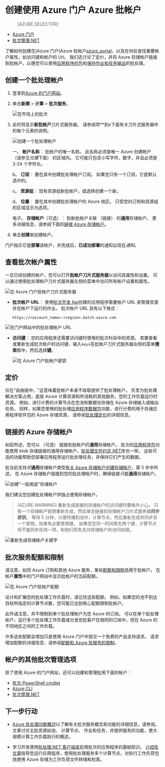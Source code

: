 <properties
    pageTitle="创建一个批处理 Azure 帐户 |Microsoft Azure"
    description="了解如何创建在 Azure 门户在云中运行大规模的并行工作负载中的 Azure 批帐户"
    services="batch"
    documentationCenter=""
    authors="mmacy"
    manager="timlt"
    editor=""/>

<tags
    ms.service="batch"
    ms.workload="big-compute"
    ms.tgt_pltfrm="na"
    ms.devlang="na"
    ms.topic="get-started-article"
    ms.date="09/21/2016"
    ms.author="marsma"/>

# <a name="create-an-azure-batch-account-using-the-azure-portal"></a>创建使用 Azure 门户 Azure 批帐户

> [AZURE.SELECTOR]
- [Azure 门户](batch-account-create-portal.md)
- [批次管理.NET](batch-management-dotnet.md)

了解如何创建在[Azure 门户]Azure 批帐户[azure_portal]，以及在何处查找重要帐户属性，如访问键和帐户的 Url。 我们还讨论了定价，并将 Azure 存储帐户链接到批帐户，以便您可以使用[应用程序的包](batch-application-packages.md)和[保持作业和任务输出](batch-task-output.md)的批处理。

## <a name="create-a-batch-account"></a>创建一个批处理帐户

1. 登录到[Azure 的门户网站][azure_portal]。

2. 单击**新建** > **计算** > **批次服务**。

    ![在市场上的批次][marketplace_portal]

3. 此时将显示**新批帐户**刀片式服务器。 请参阅项**到*e*下面有关刀片式服务器中的每个元素的说明。

    ![创建一个批处理帐户][account_portal]

    一。 **帐户名称**︰ 批帐户的唯一名称。 此名称必须是唯一 Azure 创建帐户 （请参见*位置*下面） 的区域内。 它可能只包含小写字符，数字，并且必须是 3-24 个字符长。

    b。 **订阅**︰ 要在其中创建批处理帐户订阅。 如果您只有一个订阅，它是默认选中的。

    c。 **资源组**︰ 现有资源组新批帐户，或选择创建一个新。

    d。 **位置**︰ 要在其中创建批处理帐户的 Azure 地区。 只受您的订购和资源组的区域显示为选项。

    电子。 **存储帐户**（可选）︰ 到新批帐户关联 （链接） 的**通用**存储帐户。 更多详细信息，请参阅下面的[链接 Azure 存储帐户](#linked-azure-storage-account)。

4. 单击**创建**来创建帐户。

  门户指示它是**部署**该帐户，并完成后，**已成功部署**的通知出现在*通知*。

## <a name="view-batch-account-properties"></a>查看批次帐户属性

一旦已经创建的帐户，您可以打开**批帐户刀片式服务器**以访问其属性和设置。 可以通过使用批处理帐户刀片式服务器左侧的菜单中访问所有帐户设置和属性。

![在 Azure 门户批帐户刀片式服务器][account_blade]

* **批次帐户 URL**︰ 使用[批次开发 Api](batch-technical-overview.md#batch-development-apis)创建的应用程序需要帐户 URL 来管理资源并在帐户下运行的作业。 批次帐户 URL 具有以下格式︰

    `https://<account_name>.<region>.batch.azure.com`

![在门户网站中的批处理帐户 URL][account_url]

* **访问键**︰ 您的应用程序还需要访问键时使用的批次科目中的资源。 若要查看或重新生成批次帐户的访问键，输入`keys`在批帐户刀片式服务器左侧的菜单**搜索**框中，然后选择**键**。

    ![在 Azure 门户批帐户密钥][account_keys]

## <a name="pricing"></a>定价

仅在"自由层中，"这意味着批帐户本身不收取提供了批处理帐户。 负责为批处理解决方案占用，底层 Azure 计算资源和所消耗的其他服务，您的工作负载运行时资源。 例如，进行计费的计算节点在您池和数据也存储在 Azure 存储输入或输出任务。 同样，如果您使用的批处理[应用程序数据包](batch-application-packages.md)功能，进行计费的用于存储应用程序软件包的 Azure 存储资源。 请参阅[批处理定价][batch_pricing]的详细信息。

## <a name="linked-azure-storage-account"></a>链接的 Azure 存储帐户

如前所述，您可以 （可选） 链接到批帐户的**通用**存储帐户。 批次的[应用程序包](batch-application-packages.md)功能使用 blob 存储链接的通用存储帐户，[批处理文件约定.NET](batch-task-output.md)库也一样。 这些可选的功能帮助您部署应用程序运行批处理任务，并保持它们产生的数据。

批当前支持*仅***通用**存储帐户类型[有关 Azure 存储帐户](../storage/storage-create-storage-account.md)[创建存储帐户](../storage/storage-create-storage-account.md#create-a-storage-account)，第 5 步中所述。 在 Azure 存储帐户链接到您的批处理帐户时，确保链接*只*是**通用**存储帐户。

![创建"一般用途"存储帐户][storage_account]

我们建议您创建批处理帐户供独占使用存储帐户。

>[AZURE.WARNING] 重新生成链接的存储帐户的访问键时要格外小心。 只有一个存储帐户密钥重新生成，然后单击链接的存储帐户刀片式服务器**同步密钥**。 等待 5 分钟，以便传播到池中，计算节点，然后重新生成并同步另一个密钥，如果有必要使用键。 如果您在同一时间再生两个键，计算节点将不能同步任何一项，和他们将失去对存储帐户的访问权限。

  ![重新生成存储帐户关键字][4]

## <a name="batch-service-quotas-and-limits"></a>批次服务配额和限制

请注意，如同 Azure 订购和其他 Azure 服务，某些[配额和限制](batch-quota-limit.md)适用于批帐户。 在帐户**属性**中的门户网站中显示批帐户的当前配额。

![在 Azure 门户批帐户配额][quotas]

设计和扩展您的批处理工作负载时，请记住这些配额。 例如，如果您的池不到达目标所指定的计算节点数，您可能已达到核心配额限制批帐户。

此外请注意，并不限制到单个批处理帐户为您 Azure 的订阅。 可以在单个批处理帐户，运行多个批处理工作负载或分发您批客户在相同的订阅中，但在 Azure 的不同地区之间的工作负载。

许多这些配额会增加只是使用 Azure 门户中提交一个免费的产品支持请求。 请求增加配额的详细信息，请参阅[配额和 Azure 批服务的限制](batch-quota-limit.md)。

## <a name="other-batch-account-management-options"></a>帐户的其他批次管理选项

除了使用 Azure 的门户网站，还可以创建和管理批用下面的帐户︰

* [批次 PowerShell cmdlet](batch-powershell-cmdlets-get-started.md)
* [Azure CLI](../xplat-cli-install.md)
* [批次管理.NET](batch-management-dotnet.md)

## <a name="next-steps"></a>下一步行动

* [Azure 批处理功能概述](batch-api-basics.md)以了解有关批次服务概念和功能的详细信息，请参阅。 文章讨论主批资源如池、 计算节点、 作业和任务，并提供服务的功能，使大规模计算工作负载执行的概述。

* 学习开发使用[批处理.NET 客户端库](batch-dotnet-get-started.md)启用批次的应用程序的基础知识。 [介绍性文章](batch-dotnet-get-started.md)指导您运行应用程序，使用批处理服务多个计算节点，对执行工作负荷包括使用 Azure 存储为工作负荷文件转储和检索。

[api_net]: https://msdn.microsoft.com/library/azure/mt348682.aspx
[api_rest]: https://msdn.microsoft.com/library/azure/Dn820158.aspx

[azure_portal]: https://portal.azure.com
[batch_pricing]: https://azure.microsoft.com/pricing/details/batch/

[4]: ./media/batch-account-create-portal/batch_acct_04.png "重新生成存储帐户关键字"
[marketplace_portal]: ./media/batch-account-create-portal/marketplace_batch.PNG
[account_blade]: ./media/batch-account-create-portal/batch_blade.png
[account_portal]: ./media/batch-account-create-portal/batch_acct_portal.png
[account_keys]: ./media/batch-account-create-portal/account_keys.PNG
[account_url]: ./media/batch-account-create-portal/account_url.png
[storage_account]: ./media/batch-account-create-portal/storage_account.png
[quotas]: ./media/batch-account-create-portal/quotas.png

